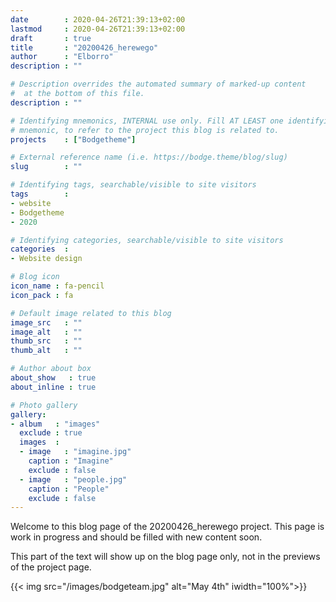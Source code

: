 ```yaml
---
date        : 2020-04-26T21:39:13+02:00
lastmod     : 2020-04-26T21:39:13+02:00
draft       : true
title       : "20200426_herewego"
author      : "Elborro"
description : ""

# Description overrides the automated summary of marked-up content
#  at the bottom of this file.
description : ""

# Identifying mnemonics, INTERNAL use only. Fill AT LEAST one identifying
# mnemonic, to refer to the project this blog is related to.
projects    : ["Bodgetheme"]

# External reference name (i.e. https://bodge.theme/blog/slug)
slug        : ""

# Identifying tags, searchable/visible to site visitors
tags        :
- website
- Bodgetheme
- 2020

# Identifying categories, searchable/visible to site visitors
categories  :
- Website design

# Blog icon
icon_name : fa-pencil
icon_pack : fa

# Default image related to this blog
image_src   : ""
image_alt   : ""
thumb_src   : ""
thumb_alt   : ""

# Author about box
about_show   : true
about_inline : true

# Photo gallery
gallery:
- album   : "images"
  exclude : true
  images  :
  - image   : "imagine.jpg"
    caption : "Imagine"
    exclude : false
  - image   : "people.jpg"
    caption : "People"
    exclude : false
---
```


Welcome to this blog page of the 20200426_herewego project. This page is work in progress and should be filled with new content soon.

<!--more-->

This part of the text will show up on the blog page only, not in the previews of the project page.

{{< img src="/images/bodgeteam.jpg" alt="May 4th" iwidth="100%">}}
